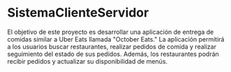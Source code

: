 # SistemaClienteServidor
El objetivo de este proyecto es desarrollar una aplicación de entrega de comidas similar a Uber Eats llamada "October Eats." La aplicación permitirá a los usuarios buscar restaurantes, realizar pedidos de comida y realizar seguimiento del estado de sus pedidos. Además, los restaurantes podrán recibir pedidos y actualizar su disponibilidad de menús.
